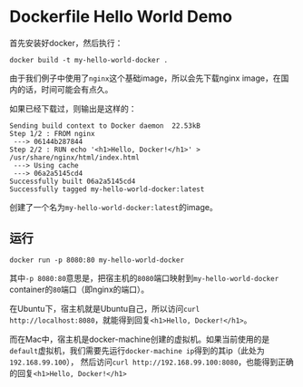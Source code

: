 Dockerfile Hello World Demo
===========================

首先安装好docker，然后执行：

```
docker build -t my-hello-world-docker .
```

由于我们例子中使用了`nginx`这个基础image，所以会先下载nginx image，在国内的话，时间可能会有点久。

如果已经下载过，则输出是这样的：

```
Sending build context to Docker daemon  22.53kB
Step 1/2 : FROM nginx
 ---> 06144b287844
Step 2/2 : RUN echo '<h1>Hello, Docker!</h1>' > /usr/share/nginx/html/index.html
 ---> Using cache
 ---> 06a2a5145cd4
Successfully built 06a2a5145cd4
Successfully tagged my-hello-world-docker:latest
```

创建了一个名为`my-hello-world-docker:latest`的image。

运行
---

```
docker run -p 8080:80 my-hello-world-docker
```

其中`-p 8080:80`意思是，把宿主机的`8080`端口映射到`my-hello-world-docker` container的`80`端口（即nginx的端口）。

在Ubuntu下，宿主机就是Ubuntu自己，所以访问`curl http://localhost:8080`，就能得到回复`<h1>Hello, Docker!</h1>`。

而在Mac中，宿主机是docker-machine创建的虚拟机。如果当前使用的是`default`虚拟机，我们需要先运行`docker-machine ip`得到的其ip（此处为`192.168.99.100`），
然后访问`curl http://192.168.99.100:8080`，也能得到正确的回复`<h1>Hello, Docker!</h1>`
